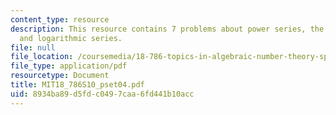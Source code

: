 ```yaml
---
content_type: resource
description: This resource contains 7 problems about power series, the exponential
  and logarithmic series.
file: null
file_location: /coursemedia/18-786-topics-in-algebraic-number-theory-spring-2010/8934ba89d5fdc0497caa6fd441b10acc_MIT18_786S10_pset04.pdf
file_type: application/pdf
resourcetype: Document
title: MIT18_786S10_pset04.pdf
uid: 8934ba89-d5fd-c049-7caa-6fd441b10acc
---
```

